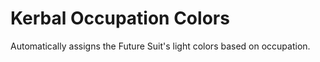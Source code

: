 # Kerbal Occupation Colors
Automatically assigns the Future Suit's light colors based on occupation.
